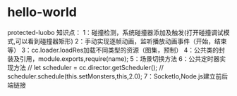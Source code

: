 # hello-world
protected-luobo
知识点：
1：碰撞检测，系统碰撞器添加及触发(打开碰撞调试模式,可以看到碰撞器矩形)
2：手动实现逐帧动画，监听播放动画事件（开始，结束等）
3：cc.loader.loadRes加载不同类型的资源（图集，预制）
4：公共类的封装及引用，module.exports,require(name);
5：场景切换方法
6：公共定时器实现方法
// let scheduler = cc.director.getScheduler();
// scheduler.schedule(this.setMonsters,this,2.0);
7：SocketIo,Node.js建立前后端链接